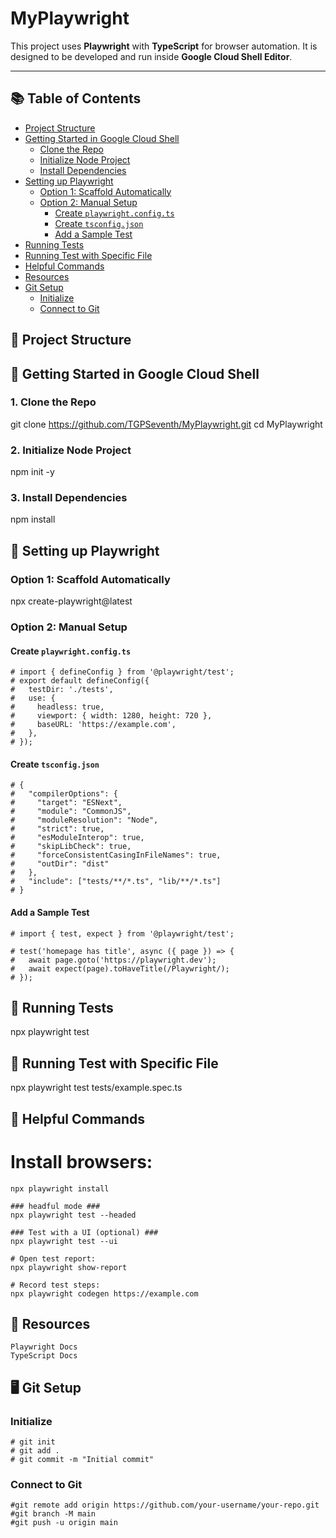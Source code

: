 # MyPlaywright

This project uses **Playwright** with **TypeScript** for browser automation. It is designed to be developed and run inside **Google Cloud Shell Editor**.

---

## 📚 Table of Contents

- [Project Structure](#-project-structure)
- [Getting Started in Google Cloud Shell](#-getting-started-in-google-cloud-shell)
  - [Clone the Repo](#1-clone-the-repo)
  - [Initialize Node Project](#2-initialize-node-project)
  - [Install Dependencies](#3-install-dependencies)
- [Setting up Playwright](#-setting-up-playwright)
  - [Option 1: Scaffold Automatically](#option-1-scaffold-automatically)
  - [Option 2: Manual Setup](#option-2-manual-setup)
    - [Create `playwright.config.ts`](#create-playwrightconfigts)
    - [Create `tsconfig.json`](#create-tsconfigjson)
    - [Add a Sample Test](#add-a-sample-test)
- [Running Tests](#-running-tests)
- [Running Test with Specific File](#-running-test-with-specific-file)
- [Helpful Commands](#-helpful-commands)
- [Resources](#-resources)
- [Git Setup](#-git-setup)
  - [Initialize](#initialize)
  - [Connect to Git](#connect-to-git)

## 📁 Project Structure

## 🚀 Getting Started in Google Cloud Shell

### 1. Clone the Repo
git clone https://github.com/TGPSeventh/MyPlaywright.git
cd MyPlaywright

### 2. Initialize Node Project
npm init -y

### 3. Install Dependencies
npm install

## 🔧 Setting up Playwright

### Option 1: Scaffold Automatically
npx create-playwright@latest

### Option 2: Manual Setup

#### Create `playwright.config.ts`
    # import { defineConfig } from '@playwright/test';
    # export default defineConfig({
    #   testDir: './tests',
    #   use: {
    #     headless: true,
    #     viewport: { width: 1280, height: 720 },
    #     baseURL: 'https://example.com',
    #   },
    # });
#### Create `tsconfig.json`
    # {
    #   "compilerOptions": {
    #     "target": "ESNext",
    #     "module": "CommonJS",
    #     "moduleResolution": "Node",
    #     "strict": true,
    #     "esModuleInterop": true,
    #     "skipLibCheck": true,
    #     "forceConsistentCasingInFileNames": true,
    #     "outDir": "dist"
    #   },
    #   "include": ["tests/**/*.ts", "lib/**/*.ts"]
    # }
#### Add a Sample Test
    # import { test, expect } from '@playwright/test';

    # test('homepage has title', async ({ page }) => {
    #   await page.goto('https://playwright.dev');
    #   await expect(page).toHaveTitle(/Playwright/);
    # });

## 🏃 Running Tests
npx playwright test

## 🏃 Running Test with Specific File
npx playwright test tests/example.spec.ts

## 🧪 Helpful Commands
# Install browsers:
    npx playwright install

    ### headful mode ###
    npx playwright test --headed

    ### Test with a UI (optional) ###
    npx playwright test --ui

    # Open test report:
    npx playwright show-report

    # Record test steps:
    npx playwright codegen https://example.com

## 🔗 Resources
    Playwright Docs
    TypeScript Docs

## 🖥️ Git Setup

### Initialize
    # git init
    # git add .
    # git commit -m "Initial commit"
### Connect to Git
    #git remote add origin https://github.com/your-username/your-repo.git
    #git branch -M main
    #git push -u origin main